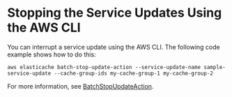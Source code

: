 # Stopping the Service Updates Using the AWS CLI<a name="stopping-updates-cli-memcached"></a>

You can interrupt a service update using the AWS CLI\. The following code example shows how to do this:

`aws elasticache batch-stop-update-action --service-update-name sample-service-update --cache-group-ids my-cache-group-1 my-cache-group-2`

For more information, see [BatchStopUpdateAction](https://docs.aws.amazon.com/AmazonElastiCache/latest/APIReference/API_BatchStopUpdateAction.html)\. 